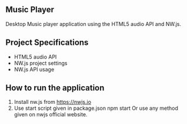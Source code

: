 ## Music Player

Desktop Music player application using the HTML5 audio API and NW.js.

## Project Specifications

- HTML5 audio API
- NW.js project settings
- NW.js API usage

## How to run the application
1. Install nw.js from https://nwjs.io
2. Use start script given in package.json
      npm start
  Or use any method given on nwjs official website.